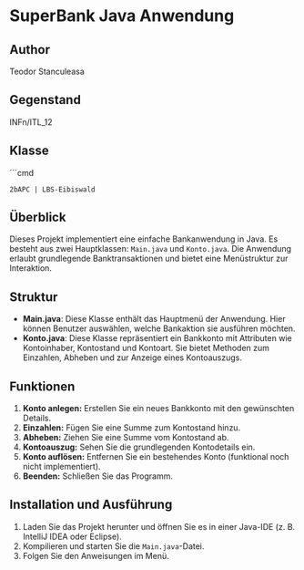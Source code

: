 # SuperBank Java Anwendung


## Author
Teodor Stanculeasa

## Gegenstand
INFn/ITL_12

## Klasse
´´´cmd
````
2bAPC | LBS-Eibiswald
````

## Überblick
Dieses Projekt implementiert eine einfache Bankanwendung in Java. Es besteht aus zwei Hauptklassen: `Main.java` und `Konto.java`. Die Anwendung erlaubt grundlegende Banktransaktionen und bietet eine Menüstruktur zur Interaktion.

## Struktur
- **Main.java**: Diese Klasse enthält das Hauptmenü der Anwendung. Hier können Benutzer auswählen, welche Bankaktion sie ausführen möchten.
- **Konto.java**: Diese Klasse repräsentiert ein Bankkonto mit Attributen wie Kontoinhaber, Kontostand und Kontoart. Sie bietet Methoden zum Einzahlen, Abheben und zur Anzeige eines Kontoauszugs.

## Funktionen
1. **Konto anlegen:** Erstellen Sie ein neues Bankkonto mit den gewünschten Details.
2. **Einzahlen:** Fügen Sie eine Summe zum Kontostand hinzu.
3. **Abheben:** Ziehen Sie eine Summe vom Kontostand ab.
4. **Kontoauszug:** Sehen Sie die grundlegenden Kontodetails ein.
5. **Konto auflösen:** Entfernen Sie ein bestehendes Konto (funktional noch nicht implementiert).
6. **Beenden:** Schließen Sie das Programm.


## Installation und Ausführung
1. Laden Sie das Projekt herunter und öffnen Sie es in einer Java-IDE (z. B. IntelliJ IDEA oder Eclipse).
2. Kompilieren und starten Sie die `Main.java`-Datei.
3. Folgen Sie den Anweisungen im Menü.
